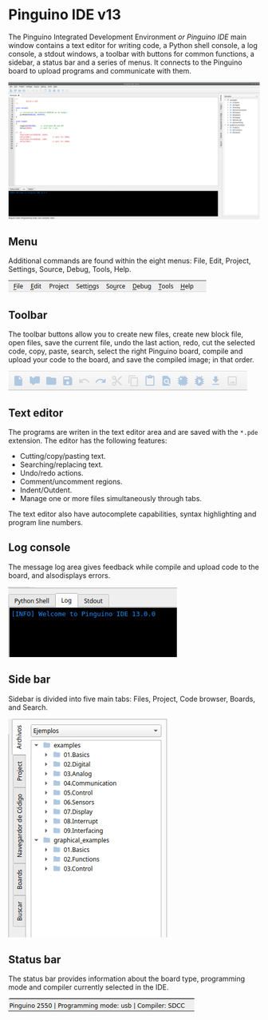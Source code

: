 # Pinguino IDE v13

The Pinguino Integrated Development Environment *or Pinguino IDE* main window contains
a text editor for writing code, a Python shell console, a log console, a stdout windows,
a toolbar with buttons for common functions, a sidebar, a status bar and a series of menus.
It connects to the Pinguino board to upload programs and communicate with them.

![Pinguino IDE main window](./pinguino-ide-v13.png)

## Menu

Additional commands are found within the eight menus: File, Edit, Project, Settings, Source,
Debug, Tools, Help.

![Pinguino-ide-toolbar](./pinguino-ide-menu.png)

## Toolbar

The toolbar buttons allow you to create new files, create new block file, open files,
save the current file, undo the last action, redo, cut the selected code, copy, paste, search,
select the right Pinguino board, compile and upload your code to the board, and save the compiled
image; in that order.

![Pinguino-ide-toolbar](./pinguino-ide-toolbar.png)

## Text editor

The programs are writen in the text editor area and are saved with the `*.pde` extension.
The editor has the following features:

* Cutting/copy/pasting text.
* Searching/replacing text.
* Undo/redo actions.
* Comment/uncomment regions.
* Indent/Outdent.
* Manage one or more files simultaneously through tabs.

The text editor also have autocomplete capabilities, syntax highlighting and program line numbers.

## Log console

The message log area gives feedback while compile and upload code to the board,
and alsodisplays errors.

![Pinguino-ide-toolbar](./pinguino-ide-log.png)

## Side bar

Sidebar is divided into five main tabs: Files, Project, Code browser, Boards, and Search.

![Pinguino-ide-toolbar](./pinguino-ide-sidebar.png)

## Status bar

The status bar provides information about the board type, programming mode and compiler
currently selected in the IDE.

![Pinguino-ide-toolbar](./pinguino-ide-statusbar.png)
